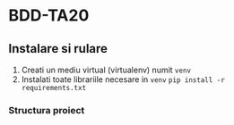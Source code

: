 # BDD-TA20

## Instalare si rulare

1. Creati un mediu virtual (virtualenv) numit `venv`
2. Instalati toate librariile necesare in `venv`
   `pip install -r requirements.txt`


### Structura proiect

